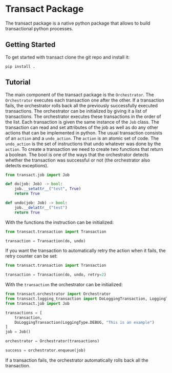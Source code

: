 # Transact Package

The transact package is a native python package that allows to build transactional python processes.

## Getting Started

To get started with transact clone the git repo and install it:
```commandline
pip install .
```

## Tutorial

The main component of the transact package is the `Orchestrator`. The `Orchestrator` executes
each transaction one after the other. If a transaction fails, the orchestrator rolls back all
the previously successfully executed transactions.
The orchestrator can be initialized by giving it a list of transactions. The orchestrator 
executes these transactions in the order of the list. Each transaction is given the same instance
of the `Job` class. The transaction can read and set attributes of the job as well as do any other
actions that can be implemented in python.
The usual transaction consists of an `action` and a `undo_action`. The `action` is an atomic set
of code. The `undo_action` is the set of instructions that undo whatever was done by the `action`.
To create a transaction we need to create two functions that return a boolean. The bool is one 
of the ways that the orchestrator detects whether the transaction was successful or not
(the orchestrator also detects exceptions). 
```python
from transact.job import Job

def do(job: Job) -> bool:
    job.__setattr__("test", True)
    return True

def undo(job: Job) -> bool:
    job.__delattr__("test")
    return True
```
With the functions the instruction can be initialized:
```python
from transact.transaction import Transaction

transaction = Transaction(do, undo)
```
If you want the transaction to automatically retry the action when it fails, the retry counter
can be set:
```python
from transact.transaction import Transaction

transaction = Transaction(do, undo, retry=2)
```
With the `transaction` the orchestrator can be initialized:
```python
from transact.orchestrator import Orchestrator
from transact.logging_transaction import DoLoggingTransaction, LoggingType
from transact.job import Job

transactions = [
    transaction,
    DoLoggingTransaction(LoggingType.DEBUG, "This is an example")
]
job = Job()

orchestrator = Orchestrator(transactions)

success = orchestrator.enqueue(job)
```
If a transaction fails, the orchestrator automatically rolls back all the transaction.

